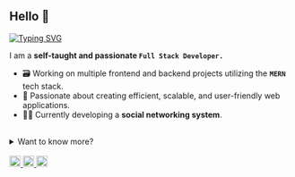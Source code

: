 ## Hello 👋

[![Typing SVG](https://readme-typing-svg.herokuapp.com?font=Fira+Code&size=14&pause=1000&color=CBDEF7&width=435&lines=Design,+Develop,+Debug,+and+Deploy)](https://git.io/typing-svg)

I am a **self-taught and passionate `Full Stack Developer.`**
- 🗃️ Working on multiple frontend and backend projects utilizing the **`MERN`** tech stack.
- 🍃 Passionate about creating efficient, scalable, and user-friendly web applications.
- 🧑‍💻 Currently developing a **social networking system**.


<br>
<details >
<summary>Want to know more?</summary>
  
<br>

# Hello, I'm **PS Parwez** 👋
 
I am a **Self-Taught a Full-Stack Developer** with 1.5+ years of hands-on experience in developing and scaling high-performance web applications using the MERN stack (MongoDB, Express, React, Node.js).

I'm passionate about creating efficient, scalable solutions, I’m committed to continually improving my skills through hands-on projects. My goal is to use my expertise to build impactful applications and tackle complex problems with innovative solutions.



![JavaScript](https://img.shields.io/badge/JavaScript-F7DF1E?style=for-the-badge&logo=javascript&logoColor=black)
![React](https://img.shields.io/badge/React-61DAFB?style=for-the-badge&logo=react&logoColor=black)
![Node.js](https://img.shields.io/badge/Node.js-339933?style=for-the-badge&logo=nodedotjs&logoColor=white)
![MongoDB](https://img.shields.io/badge/MongoDB-47A248?style=for-the-badge&logo=mongodb&logoColor=white)
![Express](https://img.shields.io/badge/Express-000000?style=for-the-badge&logo=express&logoColor=white)
![Next.js](https://img.shields.io/badge/Next.js-000000?style=for-the-badge&logo=next.js&logoColor=white)






<br>

## 🛠️ Technical Skills



- **Frontend:** React, JavaScript (ES6+), HTML5, CSS3, Tailwind CSS, Material-UI, Shadcn-UI
- **Backend:** Node.js, Express, RESTful APIs and Django(Basic)
- **Database:** MongoDB, Mongoose, Firebase , Appwrite 
- **Tools & Technologies:** Git, GitHub, Docker, Postman, VS Code and more
- **Others:** C++ , Python , Figma , Editing , Canva 

<p>

<br>


[<img align="left" alt="C" width="26px" src="https://cdn.jsdelivr.net/gh/devicons/devicon/icons/c/c-original.svg" style="padding-right:10px;" />](https://en.wikipedia.org/wiki/C_(programming_language))
[<img align="left" alt="C++" width="26px" src="https://cdn.jsdelivr.net/gh/devicons/devicon/icons/cplusplus/cplusplus-original.svg" style="padding-right:10px;" />](https://en.wikipedia.org/wiki/C%2B%2B)
[<img align="left" alt="CSS3" width="26px" src="https://cdn.jsdelivr.net/gh/devicons/devicon/icons/css3/css3-original.svg" style="padding-right:10px;" />](https://developer.mozilla.org/en-US/docs/Web/CSS)
[<img align="left" alt="HTML5" width="26px" src="https://cdn.jsdelivr.net/gh/devicons/devicon/icons/html5/html5-original.svg" style="padding-right:10px;" />](https://developer.mozilla.org/en-US/docs/Web/HTML)
[<img align="left" alt="JavaScript" width="26px" src="https://cdn.jsdelivr.net/gh/devicons/devicon/icons/javascript/javascript-original.svg" style="padding-right:10px;" />](https://developer.mozilla.org/en-US/docs/Web/JavaScript)
[<img align="left" alt="Markdown" width="26px" src="https://cdn.jsdelivr.net/gh/devicons/devicon/icons/markdown/markdown-original.svg" style="padding-right:10px;" />](https://www.markdownguide.org/)
[<img align="left" alt="PHP" width="26px" src="https://cdn.jsdelivr.net/gh/devicons/devicon/icons/php/php-original.svg" style="padding-right:10px;" />](https://www.php.net/)
[<img align="left" alt="Python" width="26px" src="https://cdn.jsdelivr.net/gh/devicons/devicon/icons/python/python-original.svg" style="padding-right:10px;" />](https://www.python.org/)
[<img align="left" alt="TypeScript" width="26px" src="https://cdn.jsdelivr.net/gh/devicons/devicon/icons/typescript/typescript-original.svg" style="padding-right:10px;" />](https://www.typescriptlang.org/)
[<img align="left" alt="Azure" width="26px" src="https://cdn.jsdelivr.net/gh/devicons/devicon/icons/azure/azure-original.svg" style="padding-right:10px;" />](https://azure.microsoft.com/en-us/)
[<img align="left" alt="Firebase" width="26px" src="https://cdn.jsdelivr.net/gh/devicons/devicon/icons/firebase/firebase-plain.svg" style="padding-right:10px;" />](https://firebase.google.com/)
[<img align="left" alt="Oracle" width="26px" src="https://cdn.jsdelivr.net/gh/devicons/devicon/icons/oracle/oracle-original.svg" style="padding-right:10px;" />](https://www.oracle.com/)
[<img align="left" alt="Netlify" width="26px" src="https://cdn.jsdelivr.net/gh/devicons/devicon/icons/netlify/netlify-original.svg" style="padding-right:10px;" />](https://www.netlify.com/)
[<img align="left" alt="Vercel" width="26px" src="https://cdn.jsdelivr.net/gh/devicons/devicon/icons/vercel/vercel-original.svg" style="padding-right:10px;" />](https://vercel.com/)
[<img align="left" alt="Bootstrap" width="26px" src="https://cdn.jsdelivr.net/gh/devicons/devicon/icons/bootstrap/bootstrap-original.svg" style="padding-right:10px;" />](https://getbootstrap.com/)
[<img align="left" alt="Context-API" width="26px" src="https://cdn.jsdelivr.net/gh/devicons/devicon/icons/react/react-original.svg" style="padding-right:10px;" />](https://reactjs.org/docs/context.html)
[<img align="left" alt="Express.js" width="26px" src="https://cdn.jsdelivr.net/gh/devicons/devicon/icons/express/express-original.svg" style="padding-right:10px;" />](https://expressjs.com/)
[<img align="left" alt="jQuery" width="26px" src="https://cdn.jsdelivr.net/gh/devicons/devicon/icons/jquery/jquery-original.svg" style="padding-right:10px;" />](https://jquery.com/)
[<img align="left" alt="JWT" width="26px" src="https://cdn.jsdelivr.net/gh/devicons/devicon/icons/json/json-original.svg" style="padding-right:10px;" />](https://jwt.io/)
[<img align="left" alt="Next JS" width="26px" src="https://cdn.jsdelivr.net/gh/devicons/devicon/icons/nextjs/nextjs-original.svg" style="padding-right:10px;" />](https://nextjs.org/)
[<img align="left" alt="NPM" width="26px" src="https://cdn.jsdelivr.net/gh/devicons/devicon/icons/npm/npm-original-wordmark.svg" style="padding-right:10px;" />](https://www.npmjs.com/)
[<img align="left" alt="Nodemon" width="26px" src="https://cdn.jsdelivr.net/gh/devicons/devicon/icons/nodemon/nodemon-plain.svg" style="padding-right:10px;" />](https://www.npmjs.com/package/nodemon)
<br><br>
[<img align="left" alt="NodeJS" width="26px" src="https://cdn.jsdelivr.net/gh/devicons/devicon/icons/nodejs/nodejs-original.svg" style="padding-right:10px;" />](https://nodejs.org/)
[<img align="left" alt="React Router" width="26px" src="https://cdn.jsdelivr.net/gh/devicons/devicon/icons/react/react-original.svg" style="padding-right:10px;" />](https://reactrouter.com/)
[<img align="left" alt="Redux" width="26px" src="https://cdn.jsdelivr.net/gh/devicons/devicon/icons/redux/redux-original.svg" style="padding-right:10px;" />](https://redux.js.org/)
[<img align="left" alt="SASS" width="26px" src="https://cdn.jsdelivr.net/gh/devicons/devicon/icons/sass/sass-original.svg" style="padding-right:10px;" />](https://sass-lang.com/)
[<img align="left" alt="Tailwind CSS" width="26px" src="https://www.vectorlogo.zone/logos/tailwindcss/tailwindcss-icon.svg" style="padding-right:10px;" />](https://tailwindcss.com/)
[<img align="left" alt="Socket.io" width="26px" src="https://cdn.jsdelivr.net/gh/devicons/devicon/icons/socketio/socketio-original.svg" style="padding-right:10px;" />](https://socket.io/)
[<img align="left" alt="chakra UI" width="26px" src="https://www.vectorlogo.zone/logos/chakra-ui/chakra-ui-icon.svg" style="padding-right:10px;" />](https://www.chakra-ui.com//)
[<img align="left" alt="Vite" width="26px" src="https://cdn.jsdelivr.net/gh/devicons/devicon/icons/vite/vite-original.svg" style="padding-right:10px;" />](https://vitejs.dev/)
[<img align="left" alt="Appwrite" width="26px" src="https://cdn.jsdelivr.net/gh/devicons/devicon/icons/appwrite/appwrite-original.svg" style="padding-right:10px;" />](https://appwrite.io/)
[<img align="left" alt="MySQL" width="26px" src="https://cdn.jsdelivr.net/gh/devicons/devicon/icons/mysql/mysql-original.svg" style="padding-right:10px;" />](https://www.mysql.com/)
[<img align="left" alt="MongoDB" width="26px" src="https://cdn.jsdelivr.net/gh/devicons/devicon/icons/mongodb/mongodb-original.svg" style="padding-right:10px;" />](https://www.mongodb.com/)
[<img align="left" alt="Postgres" width="26px" src="https://cdn.jsdelivr.net/gh/devicons/devicon/icons/postgresql/postgresql-original.svg" style="padding-right:10px;" />](https://www.postgresql.org/)
[<img align="left" alt="Supabase" width="26px" src="https://cdn.jsdelivr.net/gh/devicons/devicon/icons/supabase/supabase-original.svg" style="padding-right:10px;" />](https://supabase.com/)
[<img align="left" alt="Prisma" width="26px" src="https://cdn.jsdelivr.net/gh/devicons/devicon/icons/prisma/prisma-original.svg" style="padding-right:10px;" />](https://www.prisma.io/)
[<img align="left" alt="Figma" width="26px" src="https://cdn.jsdelivr.net/gh/devicons/devicon/icons/figma/figma-original.svg" style="padding-right:10px;" />](https://www.figma.com/)
[<img align="left" alt="Canva" width="26px" src="https://cdn.jsdelivr.net/gh/devicons/devicon/icons/canva/canva-original.svg" style="padding-right:10px;" />](https://www.canva.com/)
[<img align="left" alt="GitHub" width="26px" src="https://user-images.githubusercontent.com/3369400/139447912-e0f43f33-6d9f-45f8-be46-2df5bbc91289.png" style="padding-right:10px;" />](https://github.com/)
[<img align="left" alt="Git" width="26px" src="https://cdn.jsdelivr.net/gh/devicons/devicon/icons/git/git-original.svg" style="padding-right:10px;" />](https://git-scm.com/)
[<img align="left" alt="Wordpress" width="26px" src="https://www.vectorlogo.zone/logos/wordpress/wordpress-icon.svg" style="padding-right:10px;" />](https://www.wordpress.com/)
[<img align="left" alt="Framer" width="26px" src="https://www.vectorlogo.zone/logos/framer/framer-icon.svg" style="padding-right:10px;" />](https://www.framer.com/)
  
<br />
<br />

---
</p>


## 🗂️ Experience

- **1.5 Year of Full-Stack Development** with hands-on experience in both frontend and backend technologies.
- **Project Management:** Worked on multiple end-to-end projects, from conceptualization to deployment.
- **Collaboration:** Strong focus on teamwork, using Git for version control, and regularly collaborating with other developers.


## 📈 Projects

- **E-commerce Platform:** Full-featured online store with product listings, user authentication, and payment gateway integration.
- **Real-time Chat App:** Chat application with WebSocket integration, enabling real-time communication.
- **Task Management Tool:** Built a productivity app for task tracking with a clean, user-friendly UI.
-  [**`Explore more projects on my GitHub?`**](https://github.com/psparwez?tab=repositories)


## 🚀 Goals

Currently enhancing my expertise in:
- **Next.js** for server-side rendering and SEO optimization.
- **C++ and Python** to deepen understanding of data structures and algorithms.
- **Advanced MERN Techniques** to boost the scalability and efficiency of my applications.

---

Feel free to reach out if you’d like to connect or discuss new opportunities! 😊
</details>
<br>


<a href="http://github.com/psparwez/psparwez">
		<img height="20" src="https://img.shields.io/badge/Portfolio-8957e5?style=flat&logo=awesome-lists&logoColor=white" alt="Portfolio Badge"/>
	</a>
	<a href="https://linkedin.com/">
		<img  height="20" src="https://img.shields.io/badge/LinkedIn-1f6feb?style=flat&logo=linkedin&logoColor=white" alt="LinkedIn Badge"/>
	</a>
	<a href="https://mail.google.com/">
		<img height="20" src="https://img.shields.io/badge/Contact-238636?style=flat&logo=gmail&logoColor=white" alt="Twitter Badge"/>
	</a>
 
<br>


<!-- [![Contact](https://img.shields.io/badge/Contact-175fd4?style=for-the-badge&logo=gmail&logoColor=white)](https://github.com/psparwez/psparwez/) -->
 <!-- [![Instagram](https://img.shields.io/badge/Instagram-c71849?style=for-the-badge&logo=instagram&logoColor=white)](https://www.instagram.com/) -->

<br>
<br>


<!-- <div class="d-block">

  
  <a href="https://github.com/psparwez" title="Github Readme Streak Stats"><img src="https://github-readme-stats-git-masterrstaa-rickstaa.vercel.app/api?username=psparwez&count_private=true&show_icons=true&theme=github_dark&border_color=f5fbff21&border_radius=10&hide=stars&line_height=28&rank_icon=github&cache_seconds=1800&custom_title=Ps%20Parwez%20GitHub%20Stats" alt="psparwez" align=left  width=48.7% /></a>
  <a href="https://github.com/psparwez" title="GitHub Readme Stats"><img src="http://github-readme-streak-stats.herokuapp.com?user=psparwez&theme=github-dark-blue&border=f5fbff21&border_radius=10&stroke=f5fbff21&date_format=j%20M%5B%20Y%5D" alt="psparwez" width=48.7% /></a>
</div>
<a href="https://github.com/psparwez" title="Github Readme Activity Stats"><img src="https://github-readme-activity-graph.vercel.app/graph?username=psparwez&theme=github-dark&radius=10&border=f5fbff21&hide_border=true&hide_title=true" alt="fabianocouto" width=99.8% /></a>

<br>
<br>
<br>
--> 
<!-- <p align="left"> <img src="https://komarev.com/ghpvc/?username=chayacodes&label=Profile%20views&color=0e75b6&style=flat" alt="chayacodes" /> </p> -->





